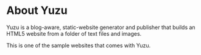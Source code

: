 # About Yuzu

Yuzu is a blog-aware, static-website generator and publisher that builds an HTML5 website from a folder of text files and images.

This is one of the sample websites that comes with Yuzu.

